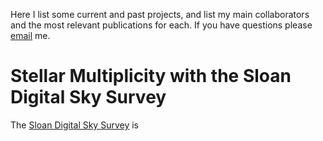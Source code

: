 Here I list some current and past projects, and list my main collaborators and the most relevant publications for each. If you have questions please [email](mailto:badenes@pitt.edu) me. 

Stellar Multiplicity with the Sloan Digital Sky Survey
=====
The [Sloan Digital Sky Survey](https://www.sdss.org/) is

